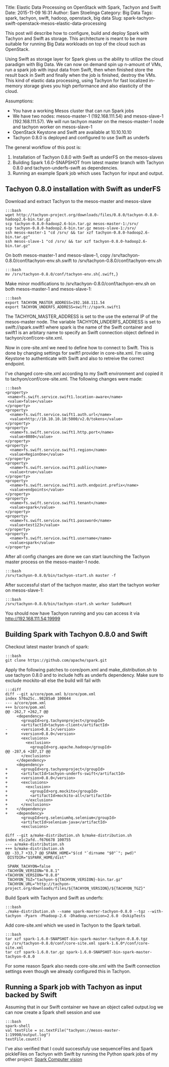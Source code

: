 Title: Elastic Data Processing on OpenStack with Spark, Tachyon and Swift
Date: 2015-11-09 16:31
Author: Sam Stoelinga
Category: Big Data
Tags: spark, tachyon, swift, hadoop, openstack, big data
Slug: spark-tachyon-swift-openstack-mesos-elastic-data-processing

This post will describe how to configure, build and deploy
Spark with Tachyon and Swift as storage. This architecture
is meant to be more suitable for running Big Data workloads
on top of the cloud such as OpenStack.

Using Swift as storage layer for Spark gives us the ability
to utilize the cloud paradigm with Big Data. We can now
on demand spin up n-amount of VMs, run a spark job with input
data from Swift, then when finished store the result back in Swift and
finally when the job is finished, destroy the VMs. This kind of elastic
data processing, using Tachyon for fast localized in-memory storage gives you high
performance and also elasticity of the cloud.

Assumptions:

- You have a working Mesos cluster that can run Spark
  jobs
- We have two nodes: mesos-master-1 (192.168.111.54) and
  mesos-slave-1 (192.168.111.57). We will run tachyon master
  on the mesos-master-1 node and tachyon worker on mesos-slave-1
- OpenStack Keystone and Swift are available at 10.10.10.10
- Tachyon 0.8.0 is deployed and configured to use Swift as
  underfs

The general workflow of this post is:

1. Installation of Tachyon 0.8.0 with Swift as underFS on the mesos-slaves
2. Building Spark 1.6.0-SNAPSHOT from latest master branch with Tachyon 0.8.0
   and tachyon-underfs-swift as dependencies.
3. Running an example Spark job which uses Tachyon for input
   and output.

## Tachyon 0.8.0 installation with Swift as underFS

Download and extract Tachyon to the mesos-master and mesos-slave

    :::bash
    wget http://tachyon-project.org/downloads/files/0.8.0/tachyon-0.8.0-hadoop2.6-bin.tar.gz
    scp tachyon-0.8.0-hadoop2.6-bin.tar.gz mesos-master-1:/srv/
    scp tachyon-0.8.0-hadoop2.6-bin.tar.gz mesos-slave-1:/srv/
    ssh mesos-master-1 "cd /srv/ && tar xzf tachyon-0.8.0-hadoop2.6-bin.tar.gz"
    ssh mesos-slave-1 "cd /srv/ && tar xzf tachyon-0.8.0-hadoop2.6-bin.tar.gz"

On both mesos-master-1 and mesos-slave-1, copy /srv/tachyon-0.8.0/conf/tachyon-env.sh.swift
to /srv/tachyon-0.8.0/conf/tachyon-env.sh

    :::bash
    mv /srv/tachyon-0.8.0/conf/tachyon-env.sh{.swift,}

Make minor modifications to /srv/tachyon-0.8.0/conf/tachyon-env.sh on both mesos-master-1 and
mesos-slave-1:

    :::bash
    export TACHYON_MASTER_ADDRESS=192.168.111.54
    export TACHYON_UNDERFS_ADDRESS=swift://spark.swift1

The TACHYON\_MASTER\_ADDRESS is set to the use the external IP
of the mesos-master node. The variable TACHYON\_UNDERFS\_ADDRESS
is set to swift://spark.swift1 where spark is the name of the
Swift container and swift1 is an arbitary name to specify
an Swift connection object defined in tachyon/conf/core-site.xml.

Now in core-site.xml we need to define how to connect to Swift.
This is done by changing settings for swift1 provider in
core-site.xml. I'm using Keystone
to authenticate with Swift and also to retreive the
correct endpoint.

I've changed core-site.xml according to my Swift environment and
copied it to tachyon/conf/core-site.xml. The following changes were made:

    :::bash
    <property>
     <name>fs.swift.service.swift1.location-aware</name>
     <value>false</value>
    </property>
    <property>
      <name>fs.swift.service.swift1.auth.url</name>
      <value>http://10.10.10.10:5000/v2.0/tokens</value>
    </property>
    <property>
      <name>fs.swift.service.swift1.http.port</name>
      <value>8080</value>
    </property>
    <property>
      <name>fs.swift.service.swift1.region</name>
      <value>RegionOne</value>
    </property>
    <property>
      <name>fs.swift.service.swift1.public</name>
      <value>true</value>
    </property>
    <property>
      <name>fs.swift.service.swift1.auth.endpoint.prefix</name>
      <value>endpoints</value>
    </property>
    <property>
      <name>fs.swift.service.swift1.tenant</name>
      <value>spark</value>
    </property>
    <property>
      <name>fs.swift.service.swift1.password</name>
      <value>test123</value>
    </property>
    <property>
      <name>fs.swift.service.swift1.username</name>
      <value>spark</value>
    </property>


After all config changes are done we can start launching
the Tachyon master process on the mesos-master-1 node.

    :::bash
    /srv/tachyon-0.8.0/bin/tachyon-start.sh master -f

After successful start of the tachyon master, also start the tachyon worker
on mesos-slave-1:

    :::bash
    /srv/tachyon-0.8.0/bin/tachyon-start.sh worker SudoMount

You should now have Tachyon running and you can access it via
http://192.168.111.54:19999


## Building Spark with Tachyon 0.8.0 and Swift

Checkout latest master branch of spark:

    :::bash
    git clone https://github.com/apache/spark.git

Apply the following patches to core/pom.xml and make\_distribution.sh
to use tachyon 0.8.0 and to include hdfs as underfs dependency.
Make sure to exclude mockito-all else the build will fail with


    :::diff
    diff --git a/core/pom.xml b/core/pom.xml
    index 570a25c..98285a0 100644
    --- a/core/pom.xml
    +++ b/core/pom.xml
    @@ -262,7 +262,7 @@
         <dependency>
           <groupId>org.tachyonproject</groupId>
           <artifactId>tachyon-client</artifactId>
    -      <version>0.8.1</version>
    +      <version>0.8.0</version>
           <exclusions>
             <exclusion>
               <groupId>org.apache.hadoop</groupId>
    @@ -287,6 +287,17 @@
           </exclusions>
         </dependency>
         <dependency>
    +      <groupId>org.tachyonproject</groupId>
    +      <artifactId>tachyon-underfs-swift</artifactId>
    +      <version>0.8.0</version>
    +      <exclusions>
    +        <exclusion>
    +          <groupId>org.mockito</groupId>
    +          <artifactId>mockito-all</artifactId>
    +        </exclusion>
    +      </exclusions>
    +    </dependency>
    +    <dependency>
           <groupId>org.seleniumhq.selenium</groupId>
           <artifactId>selenium-java</artifactId>
           <exclusions>

    diff --git a/make-distribution.sh b/make-distribution.sh
    index e1c2afd..f676678 100755
    --- a/make-distribution.sh
    +++ b/make-distribution.sh
    @@ -33,7 +33,7 @@ SPARK_HOME="$(cd "`dirname "$0"`"; pwd)"
     DISTDIR="$SPARK_HOME/dist"
     
     SPARK_TACHYON=false
    -TACHYON_VERSION="0.8.1"
    +TACHYON_VERSION="0.8.0"
     TACHYON_TGZ="tachyon-${TACHYON_VERSION}-bin.tar.gz"
     TACHYON_URL="http://tachyon-project.org/downloads/files/${TACHYON_VERSION}/${TACHYON_TGZ}"


Build Spark with Tachyon and Swift as underfs:

    :::bash
    ./make-distribution.sh --name spark-master-tachyon-0.8.0 --tgz --with-tachyon -Pyarn -Phadoop-2.6 -Dhadoop.version=2.6.0 -DskipTests

Add core-site.xml which we used in Tachyon to the Spark tarball. 

    :::bash
    tar xzf spark-1.6.0-SNAPSHOT-bin-spark-master-tachyon-0.8.0.tgz
    cp /srv/tachyon-0.8.0/conf/core-site.xml spark-1.6.0*/conf/core-site.xml
    tar czf spark-1.6.0.tar.gz spark-1.6.0-SNAPSHOT-bin-spark-master-tachyon-0.8.0

For some reason Spark also needs core-site.xml with the Swift connection settings
even though we already configured this in Tachyon.

## Running a Spark job with Tachyon as input backed by Swift

Assuming that in our Swift container we have an object called
output.log we can now create a Spark shell session and use

    :::bash
    spark-shell
    val textFile = sc.textFile("tachyon://mesos-master-1:19998/output.log")
    textFile.count()

I've also verified that I could successfuly use sequenceFiles and Spark pickleFiles on
Tachyon with Swift by running the Python spark jobs of my other project: 
[Spark Computer vision](https://github.com/samos123/computer-vision-cloud-platform)
